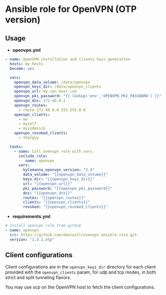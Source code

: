 # Ansible role for OpenVPN (OTP version)

## Usage

- **openvpn.yml**

```yml
- name: OpenVPN installation and clients keys generation
  hosts: my_hosts
  become: yes

  vars:
    openvpn_data_volume: /data/openvpn
    openvpn_keys_dir: /data/openvpn_clients
    openvpn_url: my.vpn.host.com
    openvpn_pki_password: "{{ lookup('env','OPENVPN_PKI_PASSWORD') }}"
    openvpn_dns: 172.40.0.2
    openvpn_routes:
      - route 172.40.0.0 255.255.0.0
    openvpn_clients:
      - me
      - myself
      - mysidekick
    openvpn_revoked_clients:
      - thatguy

  tasks:
    - name: Call ovenvpn role with vars
      include_role:
         name: openvpn
      vars:
        kylemanna_openvpn_version: "2.4"
        data_volume: "{{openvpn_data_volume}}"
        keys_dir: "{{openvpn_keys_dir}}"
        url: "{{openvpn_url}}"
        pki_password: "{{openvpn_pki_password}}"
        dns: "{{openvpn_dns}}"
        routes: "{{openvpn_routes}}"
        clients: "{{openvpn_clients}}"
        revoked: "{{openvpn_revoked_clients}}"
```

- **requirements.yml**

```yml
# Install openvpn role from github
- name: openvpn
  src: https://github.com/ebarault/ovenvpn-ansible-role.git
  version: "1.3.1.otp"
```

## Client configurations

Client configurations are in the `openvpn_keys_dir` directory for each client provided with the `openvpn_clients` param, for udp and tcp modes, in both strict and split tunneling flavors.

You may use scp on the OpenVPN host to fetch the client configurations.
